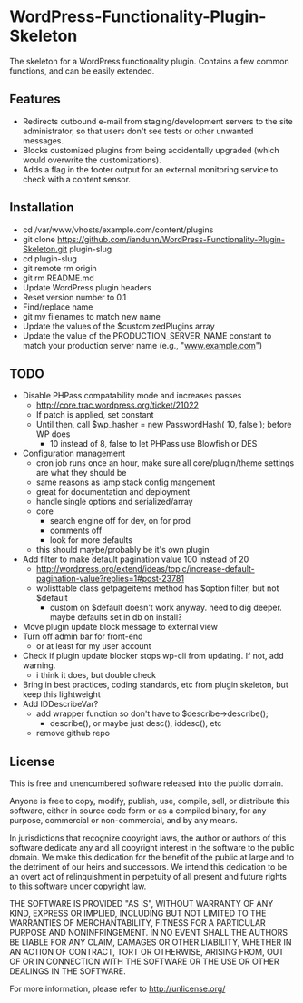 # WordPress-Functionality-Plugin-Skeleton

The skeleton for a WordPress functionality plugin. Contains a few common functions, and can be easily extended. 


## Features

* Redirects outbound e-mail from staging/development servers to the site administrator, so that users don't see tests or other unwanted messages.
* Blocks customized plugins from being accidentally upgraded (which would overwrite the customizations).
* Adds a flag in the footer output for an external monitoring service to check with a content sensor.


## Installation

* cd /var/www/vhosts/example.com/content/plugins
* git clone https://github.com/iandunn/WordPress-Functionality-Plugin-Skeleton.git plugin-slug
* cd plugin-slug
* git remote rm origin
* git rm README.md
* Update WordPress plugin headers
* Reset version number to 0.1
* Find/replace name
* git mv filenames to match new name
* Update the values of the $customizedPlugins array
* Update the value of the PRODUCTION_SERVER_NAME constant to match your production server name (e.g., "www.example.com")


## TODO

* Disable PHPass compatability mode and increases passes
	* http://core.trac.wordpress.org/ticket/21022 
	* If patch is applied, set constant
	* Until then, call $wp_hasher = new PasswordHash( 10, false ); before WP does
		* 10 instead of 8, false to let PHPass use Blowfish or DES
* Configuration management
	* cron job runs once an hour, make sure all core/plugin/theme settings are what they should be
	* same reasons as lamp stack config mangement 
	* great for documentation and deployment
	* handle single options and serialized/array
	* core
		* search engine off for dev, on for prod
		* comments off
		* look for more defaults
	* this should maybe/probably be it's own plugin
* Add filter to make default pagination value 100 instead of 20
	* http://wordpress.org/extend/ideas/topic/increase-default-pagination-value?replies=1#post-23781
	* wplisttable class getpageitems method has $option filter, but not $default
		* custom on $default doesn't work anyway. need to dig deeper. maybe defaults set in db on install?
* Move plugin update block message to external view
* Turn off admin bar for front-end
	* or at least for my user account
* Check if plugin update blocker stops wp-cli from updating. If not, add warning.
	* i think it does, but double check
* Bring in best practices, coding standards, etc from plugin skeleton, but keep this lightweight
* Add IDDescribeVar?
	* add wrapper function so don't have to $describe->describe();
		* describe(), or maybe just desc(), iddesc(), etc
	* remove github repo


## License

This is free and unencumbered software released into the public domain.

Anyone is free to copy, modify, publish, use, compile, sell, or
distribute this software, either in source code form or as a compiled
binary, for any purpose, commercial or non-commercial, and by any
means.

In jurisdictions that recognize copyright laws, the author or authors
of this software dedicate any and all copyright interest in the
software to the public domain. We make this dedication for the benefit
of the public at large and to the detriment of our heirs and
successors. We intend this dedication to be an overt act of
relinquishment in perpetuity of all present and future rights to this
software under copyright law.

THE SOFTWARE IS PROVIDED "AS IS", WITHOUT WARRANTY OF ANY KIND,
EXPRESS OR IMPLIED, INCLUDING BUT NOT LIMITED TO THE WARRANTIES OF
MERCHANTABILITY, FITNESS FOR A PARTICULAR PURPOSE AND NONINFRINGEMENT.
IN NO EVENT SHALL THE AUTHORS BE LIABLE FOR ANY CLAIM, DAMAGES OR
OTHER LIABILITY, WHETHER IN AN ACTION OF CONTRACT, TORT OR OTHERWISE,
ARISING FROM, OUT OF OR IN CONNECTION WITH THE SOFTWARE OR THE USE OR
OTHER DEALINGS IN THE SOFTWARE.

For more information, please refer to <http://unlicense.org/>